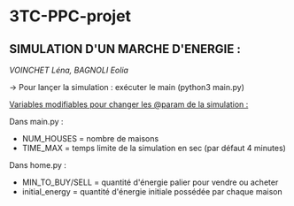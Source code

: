 # 3TC-PPC-projet

## **SIMULATION D'UN MARCHE D'ENERGIE :**
_VOINCHET Léna, BAGNOLI Eolia_

&rarr; Pour lançer la simulation : exécuter le main (python3 main.py) 

<ins>Variables modifiables pour changer les @param de la simulation : </ins>

Dans main.py : 
- NUM_HOUSES = nombre de maisons
- TIME_MAX = temps limite de la simulation en sec (par défaut 4 minutes)

Dans home.py :
- MIN_TO_BUY/SELL = quantité d'énergie palier pour vendre ou acheter 
- initial_energy = quantité d'énergie initiale possédée par chaque maison

